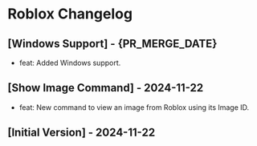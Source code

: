# Roblox Changelog

## [Windows Support] - {PR_MERGE_DATE}

- feat: Added Windows support.

## [Show Image Command] - 2024-11-22

- feat: New command to view an image from Roblox using its Image ID.

## [Initial Version] - 2024-11-22

